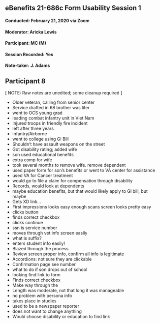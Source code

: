 ## eBenefits 21-686c Form Usability Session 1
#### Conducted: February 21, 2020 via Zoom
#### Moderator: Aricka Lewis
#### Participant: MC (M)
#### Session Recorded: Yes
#### Note-taker: J. Adams
## Participant 8

[ NOTE: Raw notes are unedited; some cleanup required ]

 - Older veteran, calling from senior center
 - Service drafted in 68 brother was lifer 
 - went to OCS young grad
 - leading combat infantry unit in Viet Nam
 - Injured troops in friendly fire incident
 - left after three years 
 - infantry/Airborne
 - went to college using GI Bill
 - Shouldn’t have assault weapons on the street
 - Got disability rating; added wife
 - son used educational benefits
 - extra comp for wife
 - took several months to remove wife. remove dependent
 - used paper form for son’s benefits or went to VA center for assistance
 - used VA for Cancer treatment
 - would go to file a claim for compensation through disability
 - Records, would look at dependents
 - maybe education benefits, but that would likely apply to GI bill, but maybe
 - Gets XD link…
 - First impressions looks easy enough scans screen looks pretty easy
 - clicks button
 - finds correct checkbox
 - clicks continue
 - ssn is service number
 - moves through vet info screen easily
 - what is suffix?
 - enters student info easily!
 - Blazed through the process
 - Review screen proper info, confirm all info is legitimate
 - Accordions: not sure they are clickable
 - Confirmation page see number
 - what to do if son drops out of school
 - looking find link to form
 - Finds correct checkbox
 - Make way through the 
 - Length was moderate, not that long it was manageable
 - no problem with persona info
 - takes place in studies
 - used to be a newspaper reporter
 - does not want to change anything
 - Would choose disability or education to find link
